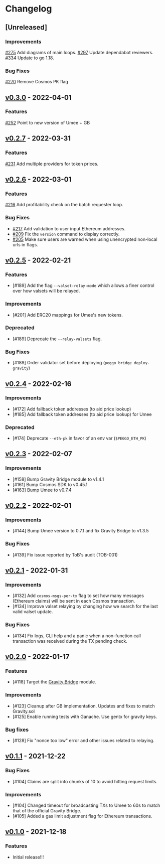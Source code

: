 <!-- markdownlint-disable MD024 -->
<!-- markdownlint-disable MD013 -->
<!--
Changelog Guiding Principles:

Changelogs are for humans, not machines.
There should be an entry for every single version.
The same types of changes should be grouped.
Versions and sections should be linkable.
The latest version comes first.
The release date of each version is displayed.
Mention whether you follow Semantic Versioning.

Usage:

Change log entries are to be added to the Unreleased section under the
appropriate stanza (see below). Each entry should ideally include a tag and
the Github PR referenced in the following format:

* (<tag>) [#<PR-number>](https://github.com/umee-network/peggo/pull/<PR-number>) <changelog entry>

Types of changes (Stanzas):

Features: for new features.
Improvements: for changes in existing functionality.
Deprecated: for soon-to-be removed features.
Bug Fixes: for any bug fixes.
API Breaking: for breaking exported Go APIs used by developers.

To release a new version, ensure an appropriate release branch exists. Add a
release version and date to the existing Unreleased section which takes the form
of:

## [<version>](https://github.com/umee-network/peggo/releases/tag/<version>) - YYYY-MM-DD

Once the version is tagged and released, a PR should be made against the main
branch to incorporate the new changelog updates.

Ref: https://keepachangelog.com/en/1.0.0/
-->

# Changelog

## [Unreleased]

### Improvements

[#275](https://github.com/umee-network/peggo/pull/275) Add diagrams of main loops.
[#297](https://github.com/umee-network/peggo/pull/297) Update dependabot reviewers.
[#334](https://github.com/umee-network/peggo/pull/334) Update to go 1.18.

### Bug Fixes

[#270](https://github.com/umee-network/peggo/pull/270) Remove Cosmos PK flag

## [v0.3.0](https://github.com/umee-network/peggo/releases/tag/v0.3.0) - 2022-04-01

### Features

[#252](https://github.com/umee-network/peggo/pull/252) Point to new version of Umee + GB

## [v0.2.7](https://github.com/umee-network/peggo/releases/tag/v0.2.7) - 2022-03-31

### Features

[#231](https://github.com/umee-network/peggo/pull/231) Add multiple providers for token prices.

## [v0.2.6](https://github.com/umee-network/peggo/releases/tag/v0.2.6) - 2022-03-01

### Features

[#216](https://github.com/umee-network/peggo/pull/216) Add profitability check on the batch requester loop.

### Bug Fixes

- [#217](https://github.com/umee-network/peggo/pull/217) Add validation to user input Ethereum addresses.
- [#209](https://github.com/umee-network/peggo/pull/209) Fix the `version` command to display correctly.
- [#205](https://github.com/umee-network/peggo/pull/205) Make sure users are warned when using unencrypted non-local urls in flags.

## [v0.2.5](https://github.com/umee-network/peggo/releases/tag/v0.2.5) - 2022-02-21

### Features

- [#189] Add the flag `--valset-relay-mode` which allows a finer control over
  how valsets will be relayed.

### Improvements

- [#201] Add ERC20 mappings for Umee's new tokens.

### Deprecated

- [#189] Deprecate the `--relay-valsets` flag.

### Bug Fixes

- [#189] Order validator set before deploying (`peggo bridge deploy-gravity`)

## [v0.2.4](https://github.com/umee-network/peggo/releases/tag/v0.2.4) - 2022-02-16

### Improvements

- [#172] Add fallback token addresses (to aid price lookup)
- [#185] Add fallback token addresses (to aid price lookup) for Umee

### Deprecated

- [#174] Deprecate `--eth-pk` in favor of an env var (`$PEGGO_ETH_PK`)

## [v0.2.3](https://github.com/umee-network/peggo/releases/tag/v0.2.3) - 2022-02-07

### Improvements

- [#158] Bump Gravity Bridge module to v1.4.1
- [#161] Bump Cosmos SDK to v0.45.1
- [#163] Bump Umee to v0.7.4

## [v0.2.2](https://github.com/umee-network/peggo/releases/tag/v0.2.2) - 2022-02-01

### Improvements

- [#144] Bump Umee version to 0.7.1 and fix Gravity Bridge to v1.3.5

### Bug Fixes

- [#139] Fix issue reported by ToB's audit (TOB-001)

## [v0.2.1](https://github.com/umee-network/peggo/releases/tag/v0.2.1) - 2022-01-31

### Improvements

- [#132] Add `cosmos-msgs-per-tx` flag to set how many messages (Ethereum claims)
  will be sent in each Cosmos transaction.
- [#134] Improve valset relaying by changing how we search for the last valid
  valset update.

### Bug Fixes

- [#134] Fix logs, CLI help and a panic when a non-function call transaction was
 received during the TX pending check.

## [v0.2.0](https://github.com/umee-network/peggo/releases/tag/v0.2.0) - 2022-01-17

### Features

- [#118] Target the [Gravity Bridge](https://github.com/Gravity-Bridge/Gravity-Bridge) module.

### Improvements

- [#123] Cleanup after GB implementation. Updates and fixes to match Gravity.sol
- [#125] Enable running tests with Ganache. Use gentx for gravity keys.

### Bug fixes

- [#128] Fix "nonce too low" error and other issues related to relaying.

## [v0.1.1](https://github.com/umee-network/peggo/releases/tag/v0.1.1) - 2021-12-22

### Bug Fixes

- [#104] Claims are split into chunks of 10 to avoid hitting request limits.

### Improvements

- [#104] Changed timeout for broadcasting TXs to Umee to 60s to match that of the
  official Gravity Bridge.
- [#105] Added a gas limit adjustment flag for Ethereum transactions.

## [v0.1.0](https://github.com/umee-network/peggo/releases/tag/v0.1.0) - 2021-12-18

### Features

- Initial release!!!
